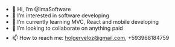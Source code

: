- 👋 Hi, I’m @ImaSoftware
- 👀 I’m interested in software developing
- 🌱 I’m currently learning MVC, React and mobile developing
- 💞️ I’m looking to collaborate on anything paid $$$$
- 📫 How to reach me: holgerveloz@gmail.com, +593968184759

<!---
ImaSoftware/ImaSoftware is a ✨ special ✨ repository because its `README.md` (this file) appears on your GitHub profile.
You can click the Preview link to take a look at your changes.
--->

